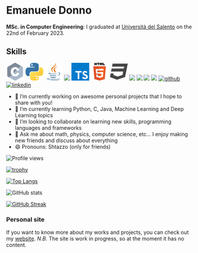 [comment]: # (<img src="https://github.com/Shtazzo/Shtazzo/blob/main/Banner%20Github.gif" width="auto"/>)

# Emanuele Donno

**MSc. in Computer Engineering**: I graduated at [Università del Salento](https://www.unisalento.it) on the 22nd of February 2023.

## Skills
![](https://github.com/Shtazzo/Shtazzo/blob/main/c/c_48x48.png) ![](https://github.com/Shtazzo/Shtazzo/blob/main/python/python_48x48.png) ![](https://github.com/Shtazzo/Shtazzo/blob/main/java/java_48x48.png) ![](https://github.com/Shtazzo/Shtazzo/blob/main/javascript/javascript_48x48.png) ![](https://github.com/Shtazzo/Shtazzo/blob/main/typescript/typescript_48x48.png) ![](https://github.com/Shtazzo/Shtazzo/blob/main/html/html_48x48.png) ![](https://github.com/Shtazzo/Shtazzo/blob/main/css/css_48x48.png) <img src="https://img.icons8.com/color/48/000000/mysql-logo.png" width="50"/> <img src="https://img.icons8.com/color/48/000000/spring-logo.png" width="50"/> <img src="https://img.icons8.com/ios-filled/50/000000/ionic.png" width="50"/> <img src="https://img.icons8.com/color/48/000000/angularjs.png" width="50"/> [<img src='https://cdn.jsdelivr.net/npm/simple-icons@3.0.1/icons/github.svg' alt='github' height='40'>](https://github.com/Shtazzo) [<img src='https://cdn.jsdelivr.net/npm/simple-icons@3.0.1/icons/linkedin.svg' alt='linkedin' height='40'>](https://www.linkedin.com/in/emanuele-donno/)  

<!-- img src="https://img.icons8.com/color/48/000000/c-programming.png" width="50"/---> 
<!-- img src="https://img.icons8.com/color/48/000000/python--v2.png" width="50"/---> 
<!-- img src="https://icons8.com/color/48/000000/java.png" width="50"/---> 
<!-- img src="https://img.icons8.com/color/48/000000/javascript--v2.png" width="50"/---> 
<!-- img src="https://img.icons8.com/color/48/000000/typescript.png" width="50"/---> 
<!-- img src="https://img.icons8.com/color/48/000000/html-5--v1.png" width="50"/---> 
<!-- img src="https://img.icons8.com/color/48/000000/css3.png" width="50"/--->


- 🔭 I’m currently working on awesome personal projects that I hope to share with you! 
- 🌱 I’m currently learning Python, C, Java, Machine Learning and Deep Learning topics  
- 👯 I’m looking to collaborate on learning new skills, programming languages and frameworks 
- 💬 Ask me about math, physics, computer science, etc... I enjoy making new friends and discuss about everything 
- 😄 Pronouns: Shtazzo (only for friends) 



![Profile views](https://komarev.com/ghpvc/?username=Shtazzo&color=brightgreen&style=plastic)

<!--- ![Profile views](https://gpvc.arturio.dev/Shtazzo) --->

<!---[![trophy](https://github-profile-trophy.vercel.app/?username=Shtazzo&theme=buddhism&column=6&margin-w=15&margin-h=15&no-bg=false&no-frame=true)](https://github.com/Shtazzo/github-profile-trophy)--->

[![trophy](https://github-profile-trophy.vercel.app/?username=Shtazzo&theme=onedark)](https://github.com/Shtazzo/github-profile-trophy)

[![Top Langs](https://github-readme-stats.vercel.app/api/top-langs/?username=Shtazzo&theme=synthwave&card_width=495)](https://github.com/anuraghazra/github-readme-stats)

![GitHub stats](https://github-readme-stats.vercel.app/api?username=Shtazzo&show_icons=true&theme=synthwave&count_private=true) 


[![GitHub Streak](http://github-readme-streak-stats.herokuapp.com?user=Shtazzo&theme=synthwave)](https://git.io/streak-stats)
 
### Personal site
If you want to know more about my works and projects, you can check out my [website](shtazzo.github.io). 
*N.B.* The site is work in progress, so at the moment it has no content.
